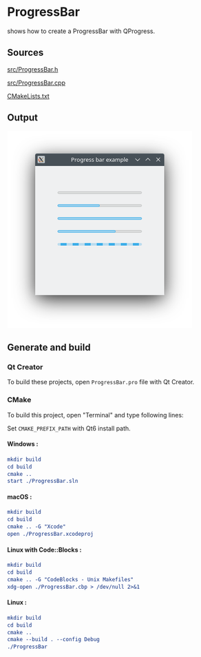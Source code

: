 # ProgressBar

shows how to create a ProgressBar with QProgress.

## Sources

[src/ProgressBar.h](src/ProgressBar.h)

[src/ProgressBar.cpp](src/ProgressBar.cpp)

[CMakeLists.txt](CMakeLists.txt)

## Output

![Screenshot](../../../docs/Pictures/ProgressBar.png)

## Generate and build

### Qt Creator

To build these projects, open `ProgressBar.pro` file with Qt Creator.

### CMake

To build this project, open "Terminal" and type following lines:

Set `CMAKE_PREFIX_PATH` with Qt6 install path.

#### Windows :

``` cmake
mkdir build
cd build
cmake ..
start ./ProgressBar.sln
```

#### macOS :

``` cmake
mkdir build
cd build
cmake .. -G "Xcode"
open ./ProgressBar.xcodeproj
```

#### Linux with Code::Blocks :

``` cmake
mkdir build
cd build
cmake .. -G "CodeBlocks - Unix Makefiles"
xdg-open ./ProgressBar.cbp > /dev/null 2>&1
```

#### Linux :

``` cmake
mkdir build
cd build
cmake .. 
cmake --build . --config Debug
./ProgressBar
```
